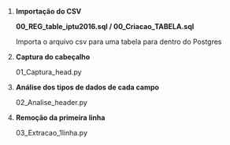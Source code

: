 1. **Importação do CSV**

    **00_REG_table_iptu2016.sql  /  00_Criacao_TABELA.sql**
    
    Importa o arquivo csv para uma tabela para dentro do Postgres
2. **Captura do cabeçalho**

    01_Captura_head.py

3. **Análise dos tipos de dados de cada campo**

    02_Analise_header.py
    
4. **Remoção da primeira linha**

    03_Extracao_1linha.py
    
    
